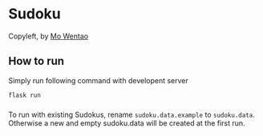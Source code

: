 # Sudoku
Copyleft, by [Mo Wentao](https://github.com/matthewdm0816)
## How to run
Simply run following command with developent server
```shell
flask run
```
### 
To run with existing Sudokus, rename `sudoku.data.example` to `sudoku.data`. Otherwise a new and empty sudoku.data will be created at the first run.